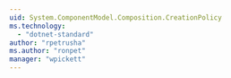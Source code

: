 ```yaml
---
uid: System.ComponentModel.Composition.CreationPolicy
ms.technology: 
  - "dotnet-standard"
author: "rpetrusha"
ms.author: "ronpet"
manager: "wpickett"
---
```

